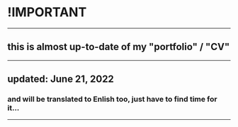# !IMPORTANT
---

## this is almost up-to-date of my "portfolio" / "CV"
---
## updated: June 21, 2022 

### and will be translated to Enlish too, just have to find time for it...
---
